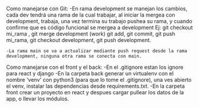 Como manejarse con Git:
    -En rama development se manejan los cambios, cada dev tendrá una rama de la cual trabajar, al iniciar
       la mergea con development, trabaja, una vez termina su trabajo pushea su rama, y cuando confirme que es código funcional se mergea a development
       Ej: git checkout mi_rama , git merge development (work) git add, git commit, git push mi_rama, git checkout development, git push development.

    -La rama main se va a actualizar mediante push request desde la rama development, ninguna otra rama se conecta con main.

Como manejarse con el front y el back:
    -En el .gitignore estan los ignore para react y django
    -En la carpeta back generar un virtualenv con el nombre 'venv' con python3 (para que lo tome el .gitignore), una ves abierto el venv,
    instalar las dependencias desde requirements.txt.
    -En la carpeta front crear un proyecto en react y despues cargar pullear los datos de la app, o llevar los módulos.
    
